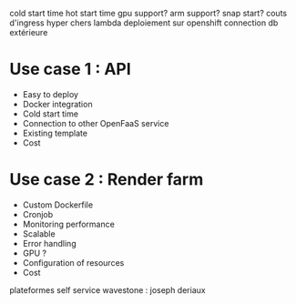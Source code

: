 cold start time
hot start time
gpu support?
arm support?
snap start?
couts d'ingress hyper chers lambda
deploiement sur openshift
connection db extérieure


# Use case 1 : API

- Easy to deploy
- Docker integration
- Cold start time
- Connection to other OpenFaaS service
- Existing template
- Cost

# Use case 2 : Render farm

- Custom Dockerfile
- Cronjob
- Monitoring performance
- Scalable
- Error handling
- GPU ?
- Configuration of resources
- Cost


plateformes self service wavestone : joseph deriaux
